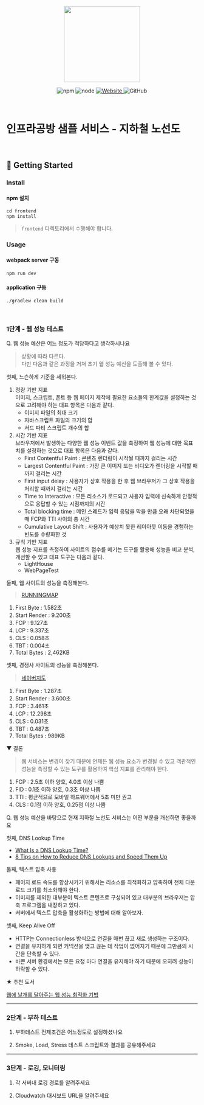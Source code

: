 ﻿<p align="center">
    <img width="200px;" src="https://raw.githubusercontent.com/woowacourse/atdd-subway-admin-frontend/master/images/main_logo.png"/>
</p>
<p align="center">
  <img alt="npm" src="https://img.shields.io/badge/npm-%3E%3D%205.5.0-blue">
  <img alt="node" src="https://img.shields.io/badge/node-%3E%3D%209.3.0-blue">
  <a href="https://edu.nextstep.camp/c/R89PYi5H" alt="nextstep atdd">
    <img alt="Website" src="https://img.shields.io/website?url=https%3A%2F%2Fedu.nextstep.camp%2Fc%2FR89PYi5H">
  </a>
  <img alt="GitHub" src="https://img.shields.io/github/license/next-step/atdd-subway-service">
</p>

<br>

# 인프라공방 샘플 서비스 - 지하철 노선도

<br>

## 🚀 Getting Started

### Install
#### npm 설치
```
cd frontend
npm install
```
> `frontend` 디렉토리에서 수행해야 합니다.

### Usage
#### webpack server 구동
```
npm run dev
```
#### application 구동
```
./gradlew clean build
```
<br>


### 1단계 - 웹 성능 테스트
Q. 웹 성능 예산은 어느 정도가 적당하다고 생각하시나요
> 상황에 따라 다르다.  
> 다만 다음과 같은 과정을 거쳐 초기 웹 성능 예산을 도출해 볼 수 있다.

첫째, 느슨하게 기준을 세워본다.
1. 정량 기반 지표  
   이미지, 스크립트, 폰트 등 웹 페이지 제작에 필요한 요소들의 한계값을 설정하는 것으로 고려해야 하는 대표 항목은 다음과 같다.
    - 이미지 파일의 최대 크기
    - 자바스크립트 파일의 크기의 합
    - 서드 파티 스크립트 개수의 합
2. 시간 기반 지표  
   브라우저에서 발생하는 다양한 웹 성능 이벤트 값을 측정하여 웹 성능에 대한 목표치를 설정하는 것으로 대표 항목은 다음과 같다.
    - First Contentful Paint : 콘텐츠 렌더링이 시작될 때까지 걸리는 시간
    - Largest Contentful Paint : 가장 큰 이미지 또는 비디오가 렌더링을 시작할 때까지 걸리는 시간
    - First input delay : 사용자가 상호 작용을 한 후 웹 브라우저가 그 상호 작용을 처리할 때까지 걸리는 시간
    - Time to Interactive : 모든 리소스가 로드되고 사용자 입력에 신속하게 안정적으로 응답할 수 있는 시점까지의 시간
    - Total blocking time : 메인 스레드가 입력 응답을 막을 만큼 오래 차단되었을 때 FCP와 TTI 사이의 총 시간
    - Cumulative Layout Shift : 사용자가 예상치 못한 레이아웃 이동을 경험하는 빈도를 수량화한 것
3. 규칙 기반 지표  
   웹 성능 지표를 측정하여 사이트의 점수를 메기는 도구를 활용해 성능을 비교 분석, 개선할 수 있고 대표 도구는 다음과 같다.
    - LightHouse
    - WebPageTest

둘째, 웹 사이트의 성능을 측정해본다.
> [RUNNINGMAP](https://www.tasklet1579.p-e.kr/)
1. First Byte : 1.582초
2. Start Render : 9.200초
3. FCP : 9.127초
4. LCP : 9.337초
5. CLS : 0.058초
6. TBT : 0.004초
7. Total Bytes : 2,462KB

셋째, 경쟁사 사이트의 성능을 측정해본다.
> [네이버지도](https://m.map.naver.com/subway/subwayLine.naver?region=1000)

1. First Byte : 1.287초
2. Start Render : 3.600초
3. FCP : 3.461초
4. LCP : 12.298초
5. CLS : 0.031초
6. TBT : 0.487초
7. Total Bytes : 989KB

▼ 결론
> 웹 서비스는 변경이 잦기 때문에 언제든 웹 성능 요소가 변경될 수 있고 객관적인 성능을 측정할 수 있는 도구를 활용하여 핵심 지표를 관리해야 한다. 

1. FCP : 2.5초 이하 양호, 4.0초 이상 나쁨
2. FID : 0.1초 이하 양호, 0.3초 이상 나쁨
3. TTI : 평균적으로 모바일 하드웨어에서 5초 미만 권고
4. CLS : 0.1점 이하 양호, 0.25점 이상 나쁨

Q. 웹 성능 예산을 바탕으로 현재 지하철 노선도 서비스는 어떤 부분을 개선하면 좋을까요

첫째, DNS Lookup Time
- [What Is a DNS Lookup Time?](https://sematext.com/glossary/dns-lookup-time/)
- [8 Tips on How to Reduce DNS Lookups and Speed Them Up](https://kinsta.com/blog/reduce-dns-lookups) 

둘째, 텍스트 압축 사용
- 페이지 로드 속도를 향상시키기 위해서는 리소스를 최적화하고 압축하여 전체 다운로드 크기를 최소화해야 한다.
- 이미지를 제외한 대부분이 텍스트 콘텐츠로 구성되어 있고 대부분의 브라우저는 압축 프로그램을 내장하고 있다.
- 서버에서 텍스트 압축을 활성화하는 방법에 대해 알아보자.

셋째, Keep Alive Off
- HTTP는 Connectionless 방식으로 연결을 매번 끊고 새로 생성하는 구조이다.
- 연결을 유지하게 되면 커넥션을 맺고 끊는 데 작업이 없어지기 때문에 그만큼의 시간을 단축할 수 있다. 
- 바쁜 서버 환경에서는 모든 요청 마다 연결을 유지해야 하기 때문에 오히려 성능이 하락할 수 있다.

★ 추천 도서

[웹에 날개를 달아주는 웹 성능 최적화 기법](http://www.yes24.com/product/goods/96262886)

---

### 2단계 - 부하 테스트 
1. 부하테스트 전제조건은 어느정도로 설정하셨나요

2. Smoke, Load, Stress 테스트 스크립트와 결과를 공유해주세요

---

### 3단계 - 로깅, 모니터링
1. 각 서버내 로깅 경로를 알려주세요

2. Cloudwatch 대시보드 URL을 알려주세요
